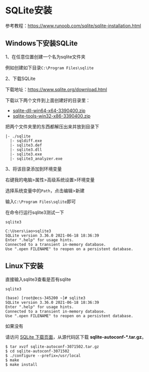 # SQLite安装

参考教程：https://www.runoob.com/sqlite/sqlite-installation.html

## Windows下安装SQLite

1、在任意位置创建一个名为sqlite文件夹

例如创建如下目录`C:\Program Files\sqlite`

2、下载SQLite

下载地址：https://www.sqlite.org/download.html

下载以下两个文件到上面创建好的目录里：

- [sqlite-dll-win64-x64-3390400.zip](https://www.sqlite.org/2022/sqlite-dll-win64-x64-3390400.zip)
- [sqlite-tools-win32-x86-3390400.zip](https://www.sqlite.org/2022/sqlite-tools-win32-x86-3390400.zip)

把两个文件夹里的东西都解压出来并放到目录下

```
|- ./sqlite
  |- sqldiff.exe
  |- sqlite3.def
  |- sqlite3.dll
  |- sqlite3.exe
  |- sqlite3_analyzer.exe
```

3、将该目录添加到环境变量

右键我的电脑>属性>高级系统设置>环境变量

选择系统变量中的`Path`，点击编辑>新建

输入`C:\Program Files\sqlite`即可



在命令行运行sqlite3测试一下

```
sqlite3
```

```
C:\Users\iao>sqlite3
SQLite version 3.36.0 2021-06-18 18:36:39
Enter ".help" for usage hints.
Connected to a transient in-memory database.
Use ".open FILENAME" to reopen on a persistent database.
```

## Linux下安装

直接输入sqlite3查看是否有sqlite

```
sqlite3
```

```
(base) [root@ecs-345200 ~]# sqlite3
SQLite version 3.36.0 2021-06-18 18:36:39
Enter ".help" for usage hints.
Connected to a transient in-memory database.
Use ".open FILENAME" to reopen on a persistent database.
```

如果没有

请访问 [SQLite 下载页面](http://www.sqlite.org/download.html)，从源代码区下载 **sqlite-autoconf-\*.tar.gz**。

```
$ tar xvzf sqlite-autoconf-3071502.tar.gz
$ cd sqlite-autoconf-3071502
$ ./configure --prefix=/usr/local
$ make
$ make install
```


